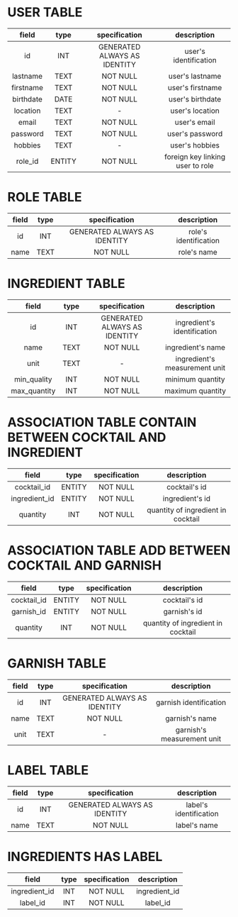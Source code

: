 # USER TABLE

|**field** |**type**|**specification**|**description**|
|:----:|:----:|:----:|:----:|
id      |INT  |GENERATED ALWAYS AS IDENTITY  |user's identification
lastname    |TEXT  |NOT NULL      |user's lastname
firstname| TEXT| NOT NULL | user's firstname
birthdate|DATE|NOT NULL| user's birthdate
location|TEXT|-|user's location
email|TEXT|NOT NULL| user's email
password|TEXT | NOT NULL | user's password
hobbies|TEXT | -| user's hobbies
role_id|ENTITY| NOT NULL | foreign key linking user to role

# ROLE TABLE

|**field** |**type**|**specification**|**description**|
|:----:|:----:|:----:|:----:|
|id|INT| GENERATED ALWAYS AS IDENTITY|role's identification
name|TEXT|NOT NULL|role's name

# INGREDIENT TABLE

|**field** |**type**|**specification**|**description**|
|:----:|:----:|:----:|:----:|
id|INT|GENERATED ALWAYS AS IDENTITY|ingredient's identification
name|TEXT|NOT NULL| ingredient's name
unit|TEXT|-|ingredient's measurement unit
min_quality|INT|NOT NULL| minimum quantity
max_quantity|INT|NOT NULL|maximum quantity

# ASSOCIATION TABLE CONTAIN BETWEEN COCKTAIL AND INGREDIENT

|**field** |**type**|**specification**|**description**|
|:----:|:----:|:----:|:----:|
cocktail_id|ENTITY|NOT NULL|cocktail's id
ingredient_id|ENTITY|NOT NULL|ingredient's id
quantity |INT |NOT NULL | quantity of ingredient in cocktail

# ASSOCIATION TABLE ADD BETWEEN COCKTAIL AND GARNISH

|**field** |**type**|**specification**|**description**|
|:----:|:----:|:----:|:----:|
cocktail_id|ENTITY|NOT NULL|cocktail's id
garnish_id|ENTITY|NOT NULL|garnish's id
quantity |INT |NOT NULL | quantity of ingredient in cocktail

# GARNISH TABLE

|**field** |**type**|**specification**|**description**|
|:----:|:----:|:----:|:----:|
id|INT|GENERATED ALWAYS AS IDENTITY| garnish identification
name|TEXT|NOT NULL|garnish's name
unit|TEXT|-| garnish's measurement unit|

# LABEL TABLE

|**field** |**type**|**specification**|**description**|
|:----:|:----:|:----:|:----:|
id|INT|GENERATED ALWAYS AS IDENTITY |label's identification
name|TEXT|NOT NULL |label's name

# INGREDIENTS HAS LABEL

|**field** |**type**|**specification**|**description**|
|:----:|:----:|:----:|:----:|
ingredient_id|INT|NOT NULL| ingredient_id
label_id| INT |NOT NULL |label_id
